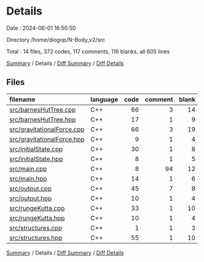 # Details

Date : 2024-06-01 16:50:50

Directory /home/diogop/N-Body_v2/src

Total : 14 files,  372 codes, 117 comments, 116 blanks, all 605 lines

[Summary](results.md) / Details / [Diff Summary](diff.md) / [Diff Details](diff-details.md)

## Files
| filename | language | code | comment | blank | total |
| :--- | :--- | ---: | ---: | ---: | ---: |
| [src/barnesHutTree.cpp](/src/barnesHutTree.cpp) | C++ | 66 | 3 | 14 | 83 |
| [src/barnesHutTree.hpp](/src/barnesHutTree.hpp) | C++ | 17 | 1 | 9 | 27 |
| [src/gravitationalForce.cpp](/src/gravitationalForce.cpp) | C++ | 66 | 3 | 19 | 88 |
| [src/gravitationalForce.hpp](/src/gravitationalForce.hpp) | C++ | 9 | 1 | 4 | 14 |
| [src/initialState.cpp](/src/initialState.cpp) | C++ | 30 | 1 | 8 | 39 |
| [src/initialState.hpp](/src/initialState.hpp) | C++ | 8 | 1 | 5 | 14 |
| [src/main.cpp](/src/main.cpp) | C++ | 8 | 94 | 12 | 114 |
| [src/main.hpp](/src/main.hpp) | C++ | 14 | 1 | 6 | 21 |
| [src/output.cpp](/src/output.cpp) | C++ | 45 | 7 | 8 | 60 |
| [src/output.hpp](/src/output.hpp) | C++ | 10 | 1 | 4 | 15 |
| [src/rungeKutta.cpp](/src/rungeKutta.cpp) | C++ | 33 | 1 | 10 | 44 |
| [src/rungeKutta.hpp](/src/rungeKutta.hpp) | C++ | 10 | 1 | 4 | 15 |
| [src/structures.cpp](/src/structures.cpp) | C++ | 1 | 1 | 3 | 5 |
| [src/structures.hpp](/src/structures.hpp) | C++ | 55 | 1 | 10 | 66 |

[Summary](results.md) / Details / [Diff Summary](diff.md) / [Diff Details](diff-details.md)